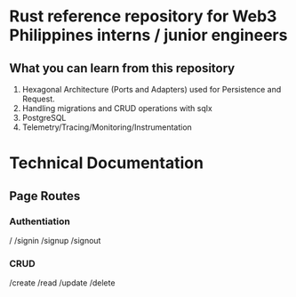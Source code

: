 # Rust reference repository for Web3 Philippines interns / junior engineers

## What you can learn from this repository

1. Hexagonal Architecture (Ports and Adapters) used for Persistence and Request.
2. Handling migrations and CRUD operations with sqlx
3. PostgreSQL
4. Telemetry/Tracing/Monitoring/Instrumentation

# Technical Documentation

## Page Routes

### Authentiation
/
/signin
/signup
/signout

### CRUD
/create
/read
/update
/delete
